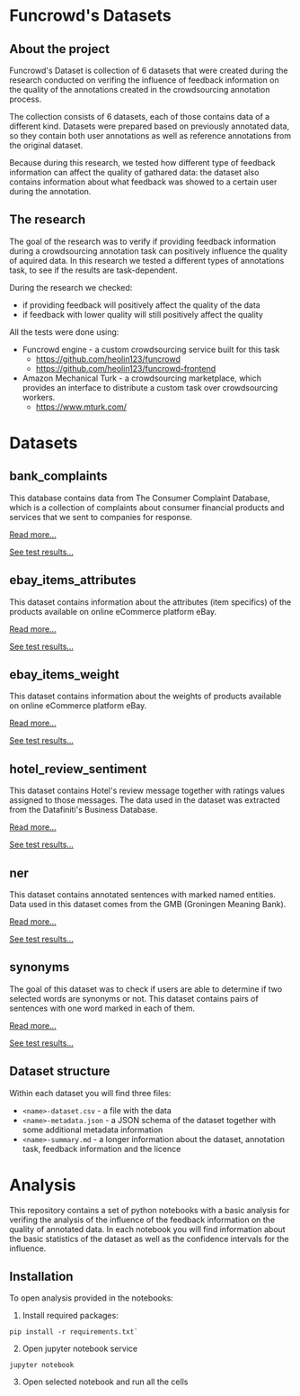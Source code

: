 # Funcrowd's Datasets
## About the project
Funcrowd's Dataset is collection of 6 datasets that were created during the research conducted on verifing the influence of feedback information on the quality of the annotations created in the crowdsourcing annotation process.

The collection consists of 6 datasets, each of those contains data of a different kind. Datasets were prepared based on previously annotated data, so they contain both user annotations as well as reference annotations from the original dataset.

Because during this research, we tested how different type of feedback information can affect the quality of gathared data: the dataset also contains information about what feedback was showed to a certain user during the annotation.

## The research
The goal of the research was to verify if providing feedback information during a crowdsourcing annotation task can positively influence the quality of aquired data. In this research we tested a different types of annotations task, to see if the results are task-dependent.

During the research we checked:
- if providing feedback will positively affect the quality of the data
- if feedback with lower quality will still positively affect the quality

All the tests were done using:
- Funcrowd engine - a custom crowdsourcing service built for this task
    - https://github.com/heolin123/funcrowd
    - https://github.com/heolin123/funcrowd-frontend
- Amazon Mechanical Turk - a crowdsourcing marketplace, which provides an interface to distribute a custom task over crowdsourcing workers. 
    - https://www.mturk.com/

# Datasets
## bank_complaints
This database contains data from The Consumer Complaint Database, which is a collection of complaints about consumer financial products and services that we sent to companies for response.

[Read more...](data/bank_complaints/bank_complaints-summary.md)

[See test results...](notebooks/bank_complaints/Analyse%20dataset.ipynb)

## ebay_items_attributes
This dataset contains information about the attributes (item specifics) of the products available on online eCommerce platform eBay.

[Read more...](data/ebay_items_attributes/ebay_items_attributes-summary.md)

[See test results...](notebooks/ebay_items_attributes/Analyse%20dataset.ipynb)

## ebay_items_weight
This dataset contains information about the weights of products available on online eCommerce platform eBay. 

[Read more...](data/ebay_items_weight/ebay_items_weight-summary.md)

[See test results...](notebooks/ebay_items_weight/Analyse%20dataset.ipynb)

## hotel_review_sentiment
This dataset contains Hotel's review message together with ratings values assigned to those messages. The data used in the dataset was extracted from the Datafiniti's Business Database.

[Read more...](data/hotel_review_sentiment/hotel_review_sentiment-summary.md)

[See test results...](notebooks/hotel_review_sentiment/Analyse%20dataset.ipynb)

## ner
This dataset contains annotated sentences with marked named entities. Data used in this dataset comes from the GMB (Groningen Meaning Bank). 

[Read more...](data/ner/ner-summary.md)

[See test results...](notebooks/ner/Analyse%20dataset.ipynb)

## synonyms
The goal of this dataset was to check if users are able to determine if two selected words are synonyms or not. This dataset contains pairs of sentences with one word marked in each of them.

[Read more...](data/synonyms/synonyms-summary.md)

[See test results...](notebooks/synonyms/Analyse%20dataset.ipynb)

## Dataset structure
Within each dataset you will find three files:
- `<name>-dataset.csv` - a file with the data
- `<name>-metadata.json` - a JSON schema of the dataset together with some additional metadata information
- `<name>-summary.md` - a longer information about the dataset, annotation task, feedback information and the licence

# Analysis
This repository contains a set of python notebooks with a basic analysis for verifing the analysis of the influence of the feedback information on the quality of annotated data. In each notebook you will find information about the basic statistics of the dataset as well as the confidence intervals for the influence.

## Installation
To open analysis provided in the notebooks:
1. Install required packages:
```
pip install -r requirements.txt`
```
2. Open jupyter notebook service
```
jupyter notebook
```

3. Open selected notebook and run all the cells
